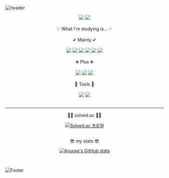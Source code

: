 ![header](https://capsule-render.vercel.app/api?type=waving&color=auto&height=200&section=header&text=Goni%20Archive&fontSize=70)

<div align="center">
<a href="https://hits.seeyoufarm.com"><img src="https://hits.seeyoufarm.com/api/count/incr/badge.svg?url=https%3A%2F%2Fgithub.com%2Fsagongjieun&count_bg=%23000000&title_bg=%23000000&icon=github.svg&icon_color=%23FFFFFF&title=GITHUB&edge_flat=false"/></a> <a href="https://hits.seeyoufarm.com"><img src="https://hits.seeyoufarm.com/api/count/incr/badge.svg?url=https%3A%2F%2Fking-goni.tistory.com&count_bg=%23000000&title_bg=%23000000&icon=&icon_color=%23000000&title=TISTORY&edge_flat=false"/></a>
</div>
 
<br />
 
<div align="center">
✨ What I'm studying is... ✨
</div>

<br />

<div align="center">
 ✔ Mainly ✔
</div>

<br />

<div align="center">
  <img src="https://img.shields.io/badge/HTML-E34F26?style=flat-square&logo=HTML5&logoColor=white"/> <img src="https://img.shields.io/badge/CSS-1572B6?style=flat-square&logo=CSS3&logoColor=white"/> <img src="https://img.shields.io/badge/JavaScript-F7DF1E?style=flat-square&logo=JavaScript&logoColor=white"/> <img src="https://img.shields.io/badge/React-61DAFB?style=flat-square&logo=React&logoColor=white"/> <img src="https://img.shields.io/badge/Next.js-000000?style=flat-square&logo=Next.js&logoColor=white"/> <img src="https://img.shields.io/badge/Redux-764ABC?style=flat-square&logo=Redux&logoColor=white"/>
</div>

<br />

<div align="center">
  ➕ Plus ➕
</div>

<br />

<div align="center">
  <img src="https://img.shields.io/badge/Python-3776AB?style=flat-square&logo=Python&logoColor=white"/> <a href="https://velog.io/@goni"><img src="https://img.shields.io/badge/Velog-20C997?style=flat-square&logo=Velog&logoColor=white"/></a> <img src="https://img.shields.io/badge/Notion-000000?style=flat-square&logo=Notion&logoColor=white"/>
</div>

<br />

<div align="center">
  🔨 Tools 🔨
</div>

<br />

<div align="center">
  <img src="https://img.shields.io/badge/Visual Studio Code-007ACC?style=flat-square&logo=Visual Studio Code&logoColor=white"/> <a href="https://github.com/sagongjieun"><img src="https://img.shields.io/badge/GitHub-181717?style=flat-square&logo=GitHub&logoColor=white"/></a>
</div>

<br />
<hr>

<div align="center">
  👩‍💻 solved.ac 👩‍💻  

  <br />

  [![Solved.ac
프로필](http://mazassumnida.wtf/api/v2/generate_badge?boj=ths04021)](https://solved.ac/ths04021)
</div>

<br />

<div align="center">
 😎 my stats 😎  
 
 <br />

  [![Anurag's GitHub stats](https://github-readme-stats.vercel.app/api?username=sagongjieun)](https://github.com/sagongjieun/github-readme-stats)
</div>

<br />

![Footer](https://capsule-render.vercel.app/api?type=waving&color=auto&height=200&section=footer)
